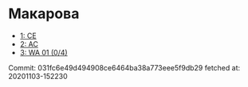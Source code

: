 # Макарова
- [1: CE](1.md)
- [2: AC](2.md)
- [3: WA 01 (0/4)](3.md)

Commit: 031fc6e49d494908ce6464ba38a773eee5f9db29
 fetched at: 20201103-152230

